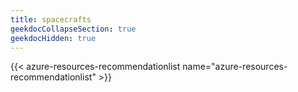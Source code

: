 ```yaml
---
title: spacecrafts
geekdocCollapseSection: true
geekdocHidden: true
---
```


{{< azure-resources-recommendationlist name="azure-resources-recommendationlist" >}}
